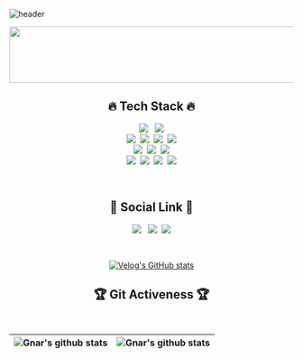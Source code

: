 ![header](https://capsule-render.vercel.app/api?type=cylinder&color=gradient&height=180&section=header&text=Hi:\)%20I'm%20Gnar%20🌷&fontAlignY=45&desc=%20Backend%20engineer%20who%20loves%20technology%20sharing%20and%20continuous%20growth&descSize=25&descAlignY=75&fontSize=60&animation=twinkling)


<a href="https://github.com/im-gnar/gitanimals">
  <img src="https://render.gitanimals.org/lines/im-gnar?pet-id=1" width="1000" height="100"/>
</a>

<h2 align="center"> 🔥 Tech Stack 🔥</h2>
<p align="center">
<img src="https://img.shields.io/badge/SpringBoot-6DB33F?style=flat-square&logo=SpringBoot&logoColor=white"/></a> &nbsp;
<img src="https://img.shields.io/badge/Java-000000?style=flat-square&logo=coffeescript&logoColor=white"/></a>
<br>
<img src="https://img.shields.io/badge/MongoDB-47A248?style=flat-square&logo=mongodb&logoColor=white"/></a>&nbsp;
<img src="https://img.shields.io/badge/Redis-DC382D?style=flat-square&logo=Redis&logoColor=white"/></a>&nbsp;
<img src="https://img.shields.io/badge/Caffeine-0000FF?style=flat-square&logo=caffeine&logoColor=white"/></a>&nbsp;
<img src="https://img.shields.io/badge/MySQL-4479A1?style=flat-square&logo=MySQL&logoColor=white"/></a>
<br>
<img src="https://img.shields.io/badge/Docker-2496ED?style=flat-square&logo=Docker&logoColor=white"/></a>&nbsp;
<img src="https://img.shields.io/badge/NGINX-009639?style=flat-square&logo=NGINX&logoColor=white"/></a>&nbsp;
<img src="https://img.shields.io/badge/Vue.js-4FC08D?style=flat-square&logo=Vue.js&logoColor=white"/></a>
<br>
<img src="https://img.shields.io/badge/Slack-4A154B?style=flat-square&logo=Slack&logoColor=white"/></a>&nbsp;
<img src="https://img.shields.io/badge/Notion-000000?style=flat-square&logo=Notion&logoColor=white"/></a>&nbsp;
<img src="https://img.shields.io/badge/Jira-0052CC?style=flat-square&logo=Jira&logoColor=white"/></a>&nbsp;
<img src="https://img.shields.io/badge/Confluence-172B4D?style=flat-square&logo=Confluence&logoColor=white"/></a>
</p>
<br>


<h2 align="center"> 🙌 Social Link 🙌 </h2>
<div align="center">
  
<a href="https://velog.io/@_koiil"><img src="https://img.shields.io/badge/Tech%20Blog-11B48A?style=flat-square&logo=Vimeo&logoColor=white&link=https://velog.io/@_koiil"/></a>
&nbsp;
 <a href="mailto:rachel3486@gmail.com"><img src="https://img.shields.io/badge/Gmail-d14836?style=flat-square&logo=Gmail&logoColor=white&link=mailto:rachel3486@gmail.com"/></a>&nbsp;
  <img src="https://img.shields.io/badge/notion-000000?style=flat-square&logo=notion&logoColor=white&link=https://www.notion.so/44463a536bec4dc5b8ef685060c4a689"/></a>
  
<br>
  
[![Velog's GitHub stats](https://velog-readme-stats.vercel.app/api?name=_koiil)](https://velog-readme-stats.vercel.app/api/redirect?name=_koiil)

<h2 align="center"> 🏆 Git Activeness 🏆 </h2>
<br>
  

<!-- [![Koiil's GitHub Activity Graph](https://activity-graph.herokuapp.com/graph?username=rachel5004&theme=react-dark)](https://github.com/rachel5004) -->
  
</div>  
<div align="center">  
  
| ![Gnar's github stats](https://github-readme-stats.vercel.app/api?username=im-gnar&show_icons=true&theme=dracula) | ![Gnar's github stats](https://github-readme-stats.vercel.app/api/top-langs/?username=im-gnar&layout=compact&theme=dracula) |
| --- | --- |
</div>


<!--
[![solved.ac tier](http://mazassumnida.wtf/api/generate_badge?boj=Daang)](https://solved.ac/Daang)


[![Hits](https://hits.seeyoufarm.com/api/count/incr/badge.svg?url=https%3A%2F%2Fgithub.com%2Frache5004&count_bg=%2379C83D&title_bg=%23555555&icon=&icon_color=%23E7E7E7&title=hits&edge_flat=false)](https://hits.seeyoufarm.com)

-->

<!--
**rachel5004/rachel5004** is a ✨ _special_ ✨ repository because its `README.md` (this file) appears on your GitHub profile.

Here are some ideas to get you started:

- 🔭 I’m currently working on ...




- 🌱 I’m currently learning ...
- 👯 I’m looking to collaborate on ...
- 🤔 I’m looking for help with ...
- 💬 Ask me about ...
- 📫 How to reach me: ...
- 😄 Pronouns: ...
- ⚡ Fun fact: ...
-->
